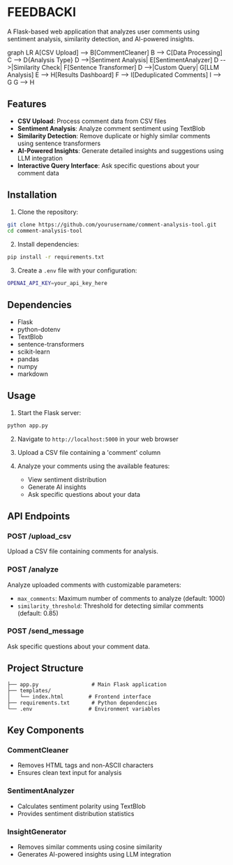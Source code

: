 # FEEDBACKl

A Flask-based web application that analyzes user comments using sentiment analysis, similarity detection, and AI-powered insights.

graph LR
    A[CSV Upload] --> B[CommentCleaner]
    B --> C[Data Processing]
    C --> D{Analysis Type}
    D -->|Sentiment Analysis| E[SentimentAnalyzer]
    D -->|Similarity Check| F[Sentence Transformer]
    D -->|Custom Query| G[LLM Analysis]
    E --> H[Results Dashboard]
    F --> I[Deduplicated Comments]
    I --> G
    G --> H

## Features

- **CSV Upload**: Process comment data from CSV files
- **Sentiment Analysis**: Analyze comment sentiment using TextBlob
- **Similarity Detection**: Remove duplicate or highly similar comments using sentence transformers
- **AI-Powered Insights**: Generate detailed insights and suggestions using LLM integration
- **Interactive Query Interface**: Ask specific questions about your comment data

## Installation

1. Clone the repository:
```bash
git clone https://github.com/yourusername/comment-analysis-tool.git
cd comment-analysis-tool
```

2. Install dependencies:
```bash
pip install -r requirements.txt
```

3. Create a `.env` file with your configuration:
```bash
OPENAI_API_KEY=your_api_key_here
```

## Dependencies

- Flask
- python-dotenv
- TextBlob
- sentence-transformers
- scikit-learn
- pandas
- numpy
- markdown

## Usage

1. Start the Flask server:
```bash
python app.py
```

2. Navigate to `http://localhost:5000` in your web browser

3. Upload a CSV file containing a 'comment' column

4. Analyze your comments using the available features:
   - View sentiment distribution
   - Generate AI insights
   - Ask specific questions about your data

## API Endpoints

### POST /upload_csv
Upload a CSV file containing comments for analysis.

### POST /analyze
Analyze uploaded comments with customizable parameters:
- `max_comments`: Maximum number of comments to analyze (default: 1000)
- `similarity_threshold`: Threshold for detecting similar comments (default: 0.85)

### POST /send_message
Ask specific questions about your comment data.

## Project Structure

```
├── app.py                 # Main Flask application
├── templates/
│   └── index.html        # Frontend interface
├── requirements.txt       # Python dependencies
└── .env                  # Environment variables
```

## Key Components

### CommentCleaner
- Removes HTML tags and non-ASCII characters
- Ensures clean text input for analysis

### SentimentAnalyzer
- Calculates sentiment polarity using TextBlob
- Provides sentiment distribution statistics

### InsightGenerator
- Removes similar comments using cosine similarity
- Generates AI-powered insights using LLM integration

